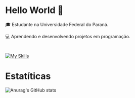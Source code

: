 # Hello World 👋

🎓 Estudante na Universidade Federal do Paraná.

💻 Aprendendo e desenvolvendo projetos em programação.
#

[![My Skills](https://skillicons.dev/icons?i=mysql,html,js,c,php,css,vscode&theme=dark)](https://skillicons.dev)
# Estatíticas
![Anurag's GitHub stats](https://github-readme-stats.vercel.app/api?username=anuraghazra&show_icons=true&theme=transparent)
